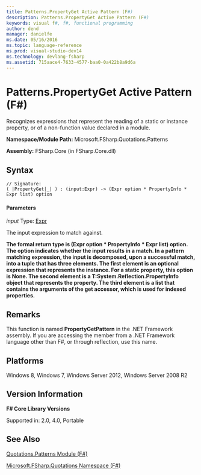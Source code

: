 ```yaml
---
title: Patterns.PropertyGet Active Pattern (F#)
description: Patterns.PropertyGet Active Pattern (F#)
keywords: visual f#, f#, functional programming
author: dend
manager: danielfe
ms.date: 05/16/2016
ms.topic: language-reference
ms.prod: visual-studio-dev14
ms.technology: devlang-fsharp
ms.assetid: 715aace4-7633-4577-baa0-0a422b8a9d6a 
---
```


# Patterns.PropertyGet Active Pattern (F#)

Recognizes expressions that represent the reading of a static or instance property, or of a non-function value declared in a module.

**Namespace/Module Path:** Microsoft.FSharp.Quotations.Patterns

**Assembly:** FSharp.Core (in FSharp.Core.dll)


## Syntax

```
// Signature:
( |PropertyGet|_| ) : (input:Expr) -> (Expr option * PropertyInfo * Expr list) option
```

#### Parameters
*input*
Type: [Expr](https://msdn.microsoft.com/library/ed6a2caf-69d4-45c2-ab97-e9b3be9bce65)


The input expression to match against.



**The formal return type is (Expr option &#42; PropertyInfo &#42; Expr list) option. The option indicates whether the input results in a match. In a pattern matching expression, the input is decomposed, upon a successful match, into a tuple that has three elements. The first element is an optional expression that represents the instance. For a static property, this option is None. The second element is a T:System.Reflection.PropertyInfo object that represents the property. The third element is a list that contains the arguments of the get accessor, which is used for indexed properties.**
## Remarks
This function is named **PropertyGetPattern** in the .NET Framework assembly. If you are accessing the member from a .NET Framework language other than F#, or through reflection, use this name.


## Platforms
Windows 8, Windows 7, Windows Server 2012, Windows Server 2008 R2


## Version Information
**F# Core Library Versions**

Supported in: 2.0, 4.0, Portable




## See Also
[Quotations.Patterns Module &#40;F&#35;&#41;](Quotations.Patterns-Module-%5BFSharp%5D.md)

[Microsoft.FSharp.Quotations Namespace &#40;F&#35;&#41;](Microsoft.FSharp.Quotations-Namespace-%5BFSharp%5D.md)

